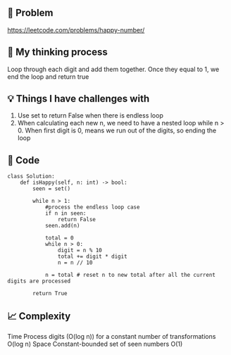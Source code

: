 ## 🧩 Problem
https://leetcode.com/problems/happy-number/

## 💭 My thinking process
Loop through each digit and add them together. Once they equal to 1, we end the loop and return true

## 💡 Things I have challenges with
1. Use set to return False when there is endless loop
2. When calculating each new n, we need to have a nested loop while n > 0. When first digit is 0, means we run out of the digits, so ending the loop

## 🧠 Code
```
class Solution:
    def isHappy(self, n: int) -> bool:
        seen = set()

        while n > 1:
            #process the endless loop case
            if n in seen: 
                return False
            seen.add(n)

            total = 0
            while n > 0:
                digit = n % 10
                total += digit * digit
                n = n // 10
            
            n = total # reset n to new total after all the current digits are processed
        
        return True

```

## 📈 Complexity
Time	Process digits (O(log n)) for a constant number of transformations	O(log n)
Space	Constant-bounded set of seen numbers	O(1)